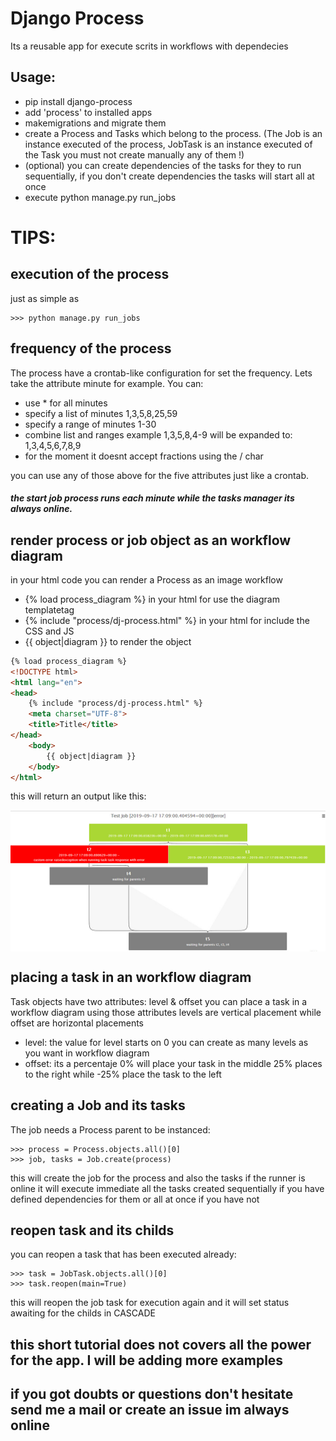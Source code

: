 
# Django Process

Its a reusable app for execute scrits in workflows with dependecies

## Usage:
* pip install django-process
* add 'process' to installed apps
* makemigrations and migrate them
* create a Process and Tasks which belong to the process.
(The Job is an instance executed of the process, JobTask is an instance executed of the Task you must not create manually any of them !) 
* (optional) you can create dependencies of the tasks for they to run sequentially, if you don't create dependencies the tasks will start all at once
* execute python manage.py run_jobs 


# TIPS:
## execution of the process
just as simple as
```pycon
>>> python manage.py run_jobs
```

## frequency of the process
The process have a crontab-like configuration for set the frequency.
Lets take the attribute minute for example. You can:
* use * for all minutes
* specify a list of minutes 1,3,5,8,25,59
* specify a range of minutes 1-30
* combine list and ranges example 1,3,5,8,4-9 will be expanded to: 1,3,4,5,6,7,8,9
* for the moment it doesnt accept fractions using the / char

you can use any of those above for the five attributes just like a crontab.
##### the start job process runs each minute while the tasks manager its always online.   


## render process or job object as an workflow diagram
in your html code you can render a Process as an image workflow
* {% load process_diagram %} in your html for use the diagram templatetag
* {% include "process/dj-process.html" %} in your html for include the CSS and JS
* {{ object|diagram }} to render the object
```html
{% load process_diagram %}
<!DOCTYPE html>
<html lang="en">
<head>
    {% include "process/dj-process.html" %}
    <meta charset="UTF-8">
    <title>Title</title>
</head>
    <body>
        {{ object|diagram }}
    </body>
</html>
```
this will return an output like this:
<span align="center">
<pre>
<a href="https://github.com/Jesrat/django-process"><img src="https://raw.githubusercontent.com/Jesrat/django-process/master/ext/workflow.jpg" align="center" /></a>
</pre>
</span>

## placing a task in an workflow diagram
Task objects have two attributes: level & offset you can place a task in a workflow diagram using those attributes
levels are vertical placement while offset are horizontal placements
* level: the value for level starts on 0 you can create as many levels as you want in workflow diagram
* offset: its a percentaje 0% will place your task in the middle 25% places to the right while -25% place the task to the left


## creating a Job and its tasks
The job needs a Process parent to be instanced:
```pycon
>>> process = Process.objects.all()[0]
>>> job, tasks = Job.create(process)
```
this will create the job for the process and also the tasks if the runner is online it will execute immediate
all the tasks created sequentially if you have defined dependencies for them or all at once if you have not


## reopen task and its childs
you can reopen a task that has been executed already:
```pycon
>>> task = JobTask.objects.all()[0]
>>> task.reopen(main=True)
```
this will reopen the job task for execution again and it will set status awaiting for the childs in CASCADE


## this short tutorial does not covers all the power for the app. I will be adding more examples
## if you got doubts or questions don't hesitate send me a mail or create an issue im always online   

